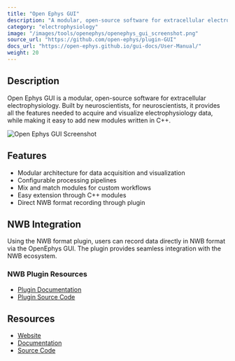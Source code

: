 ```yaml
---
title: "Open Ephys GUI"
description: "A modular, open-source software for extracellular electrophysiology, built by neuroscientists, with features for data acquisition, visualization, and extensibility through C++ modules."
category: "electrophysiology"
image: "/images/tools/openephys/openephys_gui_screenshot.png"
source_url: "https://github.com/open-ephys/plugin-GUI"
docs_url: "https://open-ephys.github.io/gui-docs/User-Manual/"
weight: 20
---
```


## Description

Open Ephys GUI is a modular, open-source software for extracellular electrophysiology. Built by neuroscientists, for neuroscientists, it provides all the features needed to acquire and visualize electrophysiology data, while making it easy to add new modules written in C++.

![Open Ephys GUI Screenshot](/images/tools/openephys/openephys_gui_screenshot.png)

## Features

- Modular architecture for data acquisition and visualization
- Configurable processing pipelines
- Mix and match modules for custom workflows
- Easy extension through C++ modules
- Direct NWB format recording through plugin

## NWB Integration

Using the NWB format plugin, users can record data directly in NWB format via the OpenEphys GUI. The plugin provides seamless integration with the NWB ecosystem.

### NWB Plugin Resources
- [Plugin Documentation](https://open-ephys.github.io/gui-docs/User-Manual/Recording-data/NWB-format.html)
- [Plugin Source Code](https://github.com/open-ephys-plugins/nwb-format)

## Resources

- [Website](https://open-ephys.org/gui)
- [Documentation](https://open-ephys.github.io/gui-docs/User-Manual/)
- [Source Code](https://github.com/open-ephys/plugin-GUI)
